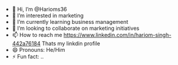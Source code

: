 - 👋 Hi, I’m @Harioms36
- 👀 I’m interested in marketing
- 🌱 I’m currently learning business management
- 💞️ I’m looking to collaborate on marketing initiatives
- 📫 How to reach me https://www.linkedin.com/in/hariom-singh-442a76184 Thats my linkdin profile
- 😄 Pronouns: He/Him
- ⚡ Fun fact: ..

<!---
Harioms36/Harioms36 is a ✨ special ✨ repository because its `README.md` (this file) appears on your GitHub profile.
You can click the Preview link to take a look at your changes.
--->
